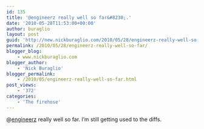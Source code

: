 ```yaml
---
id: 135
title: '@engineerz really well so far&#8230;.'
date: '2010-05-28T11:53:00+00:00'
author: buraglio
layout: post
guid: 'http://new.nickburaglio.com/2010/05/28/engineerz-really-well-so-far/'
permalink: /2010/05/28/engineerz-really-well-so-far/
blogger_blog:
    - www.nickburaglio.com
blogger_author:
    - 'Nick Buraglio'
blogger_permalink:
    - /2010/05/engineerz-really-well-so-far.html
post_views:
    - '372'
categories:
    - 'The firehose'
---
```


@[engineerz](http://twitter.com/engineerz) really well so far. I’m still getting used to the diffs.